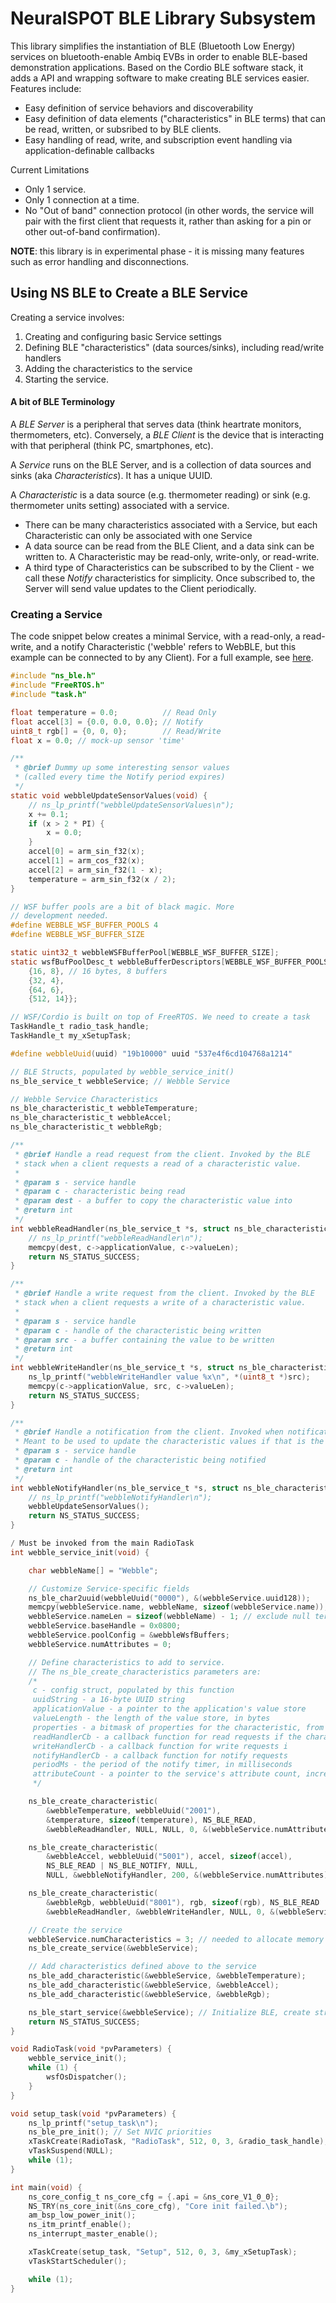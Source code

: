 # NeuralSPOT BLE Library Subsystem

This library simplifies the instantiation of BLE (Bluetooth Low Energy) services on bluetooth-enable Ambiq EVBs in order to enable BLE-based demonstration applications. Based on the Cordio BLE software stack, it adds a API and wrapping software to make creating BLE services easier. Features include:

- Easy definition of service behaviors and discoverability
- Easy definition of data elements ("characteristics" in BLE terms) that can be read, written, or subsribed to by BLE clients.
- Easy handling of read, write, and subscription event handling via application-definable callbacks

Current Limitations

- Only 1 service.
- Only 1 connection at a time.
- No "Out of band" connection protocol (in other words, the service will pair with the first client that requests it, rather than asking for a pin or other out-of-band confirmation).

**NOTE**: this library is in experimental phase - it is missing many features such as error handling and disconnections.

## Using NS BLE to Create a BLE Service

Creating a service involves:

1. Creating and configuring basic Service settings
2. Defining BLE "characteristics" (data sources/sinks), including read/write handlers
3. Adding the characteristics to the service
4. Starting the service.

#### A bit of BLE Terminology

A *BLE Server* is a peripheral that serves data (think heartrate monitors, thermometers, etc). Conversely, a *BLE Client* is the device that is interacting with that peripheral (think PC, smartphones, etc).

A *Service* runs on the BLE Server, and is a collection of data sources and sinks (aka *Characteristics*). It has a unique UUID.

A *Characteristic* is a data source (e.g. thermometer reading) or sink (e.g. thermometer units setting) associated with a service.

* There can be many characteristics associated with a Service, but each Characteristic can only be associated with one Service
* A data source can be read from the BLE Client, and a data sink can be written to. A Characteristic may be read-only, write-only, or read-write.
* A third type of Characteristics can be subscribed to by the Client - we call these *Notify* characteristics for simplicity. Once subscribed to, the Server will send value updates to the Client periodically.

### Creating a Service

The code snippet below creates a minimal Service, with a read-only, a read-write, and a notify Characteristic ('webble' refers to WebBLE, but this example can be connected to by any Client). For a full example, see [here](https://github.com/AmbiqAI/neuralSPOT/tree/main/examples/web_ble).

```c
#include "ns_ble.h"
#include "FreeRTOS.h"
#include "task.h"

float temperature = 0.0;          // Read Only
float accel[3] = {0.0, 0.0, 0.0}; // Notify
uint8_t rgb[] = {0, 0, 0};        // Read/Write
float x = 0.0; // mock-up sensor 'time'

/**
 * @brief Dummy up some interesting sensor values
 * (called every time the Notify period expires)
 */
static void webbleUpdateSensorValues(void) {
    // ns_lp_printf("webbleUpdateSensorValues\n");
    x += 0.1;
    if (x > 2 * PI) {
        x = 0.0;
    }
    accel[0] = arm_sin_f32(x);
    accel[1] = arm_cos_f32(x);
    accel[2] = arm_sin_f32(1 - x);
    temperature = arm_sin_f32(x / 2);
}

// WSF buffer pools are a bit of black magic. More
// development needed.
#define WEBBLE_WSF_BUFFER_POOLS 4
#define WEBBLE_WSF_BUFFER_SIZE                                                            (WEBBLE_WSF_BUFFER_POOLS * 16 + 16 * 8 + 32 * 4 + 64 * 6 + 280 * 14) / sizeof(uint32_t)

static uint32_t webbleWSFBufferPool[WEBBLE_WSF_BUFFER_SIZE];
static wsfBufPoolDesc_t webbleBufferDescriptors[WEBBLE_WSF_BUFFER_POOLS] = {
    {16, 8}, // 16 bytes, 8 buffers
    {32, 4},
    {64, 6},
    {512, 14}};

// WSF/Cordio is built on top of FreeRTOS. We need to create a task
TaskHandle_t radio_task_handle;
TaskHandle_t my_xSetupTask;

#define webbleUuid(uuid) "19b10000" uuid "537e4f6cd104768a1214"

// BLE Structs, populated by webble_service_init()
ns_ble_service_t webbleService; // Webble Service

// Webble Service Characteristics
ns_ble_characteristic_t webbleTemperature;
ns_ble_characteristic_t webbleAccel;
ns_ble_characteristic_t webbleRgb;

/**
 * @brief Handle a read request from the client. Invoked by the BLE
 * stack when a client requests a read of a characteristic value.
 *
 * @param s - service handle
 * @param c - characteristic being read
 * @param dest - a buffer to copy the characteristic value into
 * @return int
 */
int webbleReadHandler(ns_ble_service_t *s, struct ns_ble_characteristic *c, void *dest) {
    // ns_lp_printf("webbleReadHandler\n");
    memcpy(dest, c->applicationValue, c->valueLen);
    return NS_STATUS_SUCCESS;
}

/**
 * @brief Handle a write request from the client. Invoked by the BLE
 * stack when a client requests a write of a characteristic value.
 *
 * @param s - service handle
 * @param c - handle of the characteristic being written
 * @param src - a buffer containing the value to be written
 * @return int
 */
int webbleWriteHandler(ns_ble_service_t *s, struct ns_ble_characteristic *c, void *src) {
    ns_lp_printf("webbleWriteHandler value %x\n", *(uint8_t *)src);
    memcpy(c->applicationValue, src, c->valueLen);
    return NS_STATUS_SUCCESS;
}

/**
 * @brief Handle a notification from the client. Invoked when notification timer expires.
 * Meant to be used to update the characteristic values if that is the desired app behavior.
 * @param s - service handle
 * @param c - handle of the characteristic being notified
 * @return int
 */
int webbleNotifyHandler(ns_ble_service_t *s, struct ns_ble_characteristic *c) {
    // ns_lp_printf("webbleNotifyHandler\n");
    webbleUpdateSensorValues();
    return NS_STATUS_SUCCESS;
}

/ Must be invoked from the main RadioTask
int webble_service_init(void) {

    char webbleName[] = "Webble";

    // Customize Service-specific fields
    ns_ble_char2uuid(webbleUuid("0000"), &(webbleService.uuid128));
    memcpy(webbleService.name, webbleName, sizeof(webbleService.name));
    webbleService.nameLen = sizeof(webbleName) - 1; // exclude null terminator
    webbleService.baseHandle = 0x0800;
    webbleService.poolConfig = &webbleWsfBuffers;
    webbleService.numAttributes = 0;

    // Define characteristics to add to service.
  	// The ns_ble_create_characteristics parameters are:
  	/*
     c - config struct, populated by this function
     uuidString - a 16-byte UUID string
     applicationValue - a pointer to the application's value store
     valueLength - the length of the value store, in bytes
     properties - a bitmask of properties for the characteristic, from the enum above
     readHandlerCb - a callback function for read requests if the characteristic is readable
     writeHandlerCb - a callback function for write requests i
     notifyHandlerCb - a callback function for notify requests
     periodMs - the period of the notify timer, in milliseconds
     attributeCount - a pointer to the service's attribute count, incremented in function.
     */

    ns_ble_create_characteristic(
        &webbleTemperature, webbleUuid("2001"),
        &temperature, sizeof(temperature), NS_BLE_READ,
        &webbleReadHandler, NULL, NULL, 0, &(webbleService.numAttributes));

    ns_ble_create_characteristic(
        &webbleAccel, webbleUuid("5001"), accel, sizeof(accel),
      	NS_BLE_READ | NS_BLE_NOTIFY, NULL,
        NULL, &webbleNotifyHandler, 200, &(webbleService.numAttributes));

    ns_ble_create_characteristic(
        &webbleRgb, webbleUuid("8001"), rgb, sizeof(rgb), NS_BLE_READ | NS_BLE_WRITE,
        &webbleReadHandler, &webbleWriteHandler, NULL, 0, &(webbleService.numAttributes));

    // Create the service
    webbleService.numCharacteristics = 3; // needed to allocate memory for characteristics
    ns_ble_create_service(&webbleService);

    // Add characteristics defined above to the service
    ns_ble_add_characteristic(&webbleService, &webbleTemperature);
    ns_ble_add_characteristic(&webbleService, &webbleAccel);
    ns_ble_add_characteristic(&webbleService, &webbleRgb);

    ns_ble_start_service(&webbleService); // Initialize BLE, create structs, start service
    return NS_STATUS_SUCCESS;
}

void RadioTask(void *pvParameters) {
    webble_service_init();
    while (1) {
        wsfOsDispatcher();
    }
}

void setup_task(void *pvParameters) {
    ns_lp_printf("setup_task\n");
    ns_ble_pre_init(); // Set NVIC priorities
    xTaskCreate(RadioTask, "RadioTask", 512, 0, 3, &radio_task_handle);
    vTaskSuspend(NULL);
    while (1);
}

int main(void) {
    ns_core_config_t ns_core_cfg = {.api = &ns_core_V1_0_0};
    NS_TRY(ns_core_init(&ns_core_cfg), "Core init failed.\b");
    am_bsp_low_power_init();
    ns_itm_printf_enable();
    ns_interrupt_master_enable();

    xTaskCreate(setup_task, "Setup", 512, 0, 3, &my_xSetupTask);
    vTaskStartScheduler();

  	while (1);
}
```
